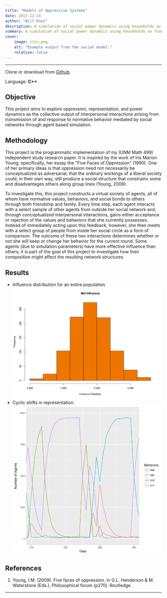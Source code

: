 ```yaml
---
title: "Models of Oppressive Systems"
date: 2017-12-14
author: "Will Knez"
description: A simulation of social power dynamics using households as fundamental units of interpersonal networks.
summary: A simulation of social power dynamics using households as fundamental units of interpersonal networks.
cover:
    image: iris.png
    alt: "Example output from the social model."
    relative: false
---
```


---

Clone or download from [Github](https://github.com/wbknez/iris).

Language: **C++**

## Objective

This project aims to explore oppression, representation, and power dynamics as
the collective output of interpersonal interactions arising from transmission of
and response to normative behavior mediated by social networks through agent
based simulation.

## Methodology

This project is the programmatic implementation of my (UNM Math 499) independent
study research paper. It is inspired by the work of Iris Marion Young;
specifically, her essay the "Five Faces of Oppression" (1990). One of her
primary ideas is that oppression need not necessarily be conceptualized as
adversarial; that the ordinary workings of a liberal society could, in their own
way, still produce a social structure that constrains some and disadvantages
others along group lines (Young, 2009).

To investigate this, this project constructs a virtual society of agents, all of
whom have normative values, behaviors, and social bonds to others through both
friendship and family. Every time step, each agent interacts with a select
sample of other agents from outside her social network and, through
conceptualized interpersonal interactions, gains either acceptance or rejection
of the values and behaviors that she currently possesses. Instead of immediately
acting upon this feedback, however, she then meets with a select group of people
from inside her social circle as a form of comparison. The outcome of these two
interactions determines whether or not she will keep or change her behavior for
the current round. Some agents (due to simulation parameters) have more
effective influence than others; it is part of the goal of this project to
investigate how their composition might affect the resulting network structures.

## Results

+ Influence distribution for an entire population.
![Bar chart of influence distribution.](net_influence.png)
+ Cyclic shifts in representation.
![Line chart of behaviors over time.](cyclic_plot.png)

## References

1. Young, I.M. (2009). Five faces of oppression. In G.L. Henderson & M. Waterstone (Eds.), Philosophical forum (p270). Routledge.

---
